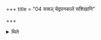 +++
title = "04 सत्त्रञ् चेद्वपनकाले सशिखानि"

+++

<details><summary>थिते</summary>

सत्त्रं चेद्वपनकाले सशिखानि वपन्ते ४
</details>
